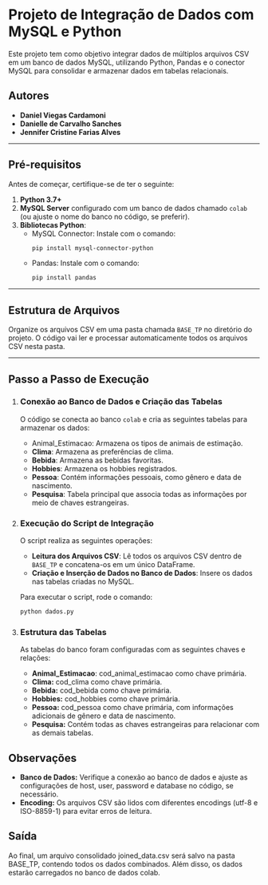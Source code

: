 # Projeto de Integração de Dados com MySQL e Python

Este projeto tem como objetivo integrar dados de múltiplos arquivos CSV em um banco de dados MySQL, utilizando Python, Pandas e o conector MySQL para consolidar e armazenar dados em tabelas relacionais.

## Autores
- **Daniel Viegas Cardamoni**
- **Danielle de Carvalho Sanches**
- **Jennifer Cristine Farias Alves**

---

## Pré-requisitos

Antes de começar, certifique-se de ter o seguinte:

1. **Python 3.7+**
2. **MySQL Server** configurado com um banco de dados chamado `colab` (ou ajuste o nome do banco no código, se preferir).
3. **Bibliotecas Python**:
   - MySQL Connector: Instale com o comando:
     ```bash
     pip install mysql-connector-python
     ```
   - Pandas: Instale com o comando:
     ```bash
     pip install pandas
     ```

---

## Estrutura de Arquivos

Organize os arquivos CSV em uma pasta chamada `BASE_TP` no diretório do projeto. O código vai ler e processar automaticamente todos os arquivos CSV nesta pasta.

---

## Passo a Passo de Execução

1. ### Conexão ao Banco de Dados e Criação das Tabelas

   O código se conecta ao banco `colab` e cria as seguintes tabelas para armazenar os dados:

   - Animal_Estimacao: Armazena os tipos de animais de estimação.
   - **Clima**: Armazena as preferências de clima.
   - **Bebida**: Armazena as bebidas favoritas.
   - **Hobbies**: Armazena os hobbies registrados.
   - **Pessoa**: Contém informações pessoais, como gênero e data de nascimento.
   - **Pesquisa**: Tabela principal que associa todas as informações por meio de chaves estrangeiras.

2. ### Execução do Script de Integração

   O script realiza as seguintes operações:
   
   - **Leitura dos Arquivos CSV**: Lê todos os arquivos CSV dentro de `BASE_TP` e concatena-os em um único DataFrame.
   - **Criação e Inserção de Dados no Banco de Dados**: Insere os dados nas tabelas criadas no MySQL.

   Para executar o script, rode o comando:

   ```bash
   python dados.py
   ```
3. ### Estrutura das Tabelas

    As tabelas do banco foram configuradas com as seguintes chaves e relações:

	  - **Animal_Estimacao**: cod_animal_estimacao como chave primária.
	  - **Clima:** cod_clima como chave primária.
	  - **Bebida:** cod_bebida como chave primária.
	  - **Hobbies:** cod_hobbies como chave primária.
	  - **Pessoa:** cod_pessoa como chave primária, com informações adicionais de gênero e data de nascimento.
	  - **Pesquisa:** Contém todas as chaves estrangeiras para relacionar com as demais tabelas.
  
  ## Observações 
  
  - **Banco de Dados:** Verifique a conexão ao banco de dados e ajuste as   configurações de host, user, password e database no código, se 
     necessário.
  - **Encoding:** Os arquivos CSV são lidos com diferentes encodings (utf-8 e ISO-8859-1) para evitar erros de leitura.
  
  ## Saída
  Ao final, um arquivo consolidado joined_data.csv será salvo na pasta BASE_TP, contendo todos os dados combinados. Além disso, os dados estarão 
  carregados no banco de dados colab.
